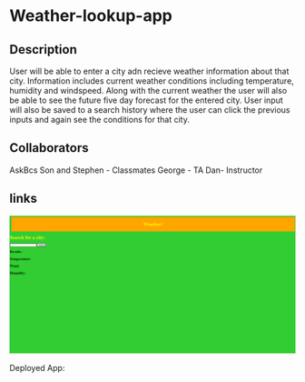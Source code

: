 # Weather-lookup-app

## Description

User will be able to enter a city adn recieve weather information about that city. Information includes current weather conditions including temperature, humidity and windspeed. Along with the current weather the user will also be able to see the future five day forecast for the entered city. User input will also be saved to a search history where the user can click the previous inputs and again see the conditions for that city. 

## Collaborators
AskBcs
Son and Stephen - Classmates
George - TA 
Dan- Instructor

## links
![Alt text](<Screenshot 2023-08-13 155047.png>)

Deployed App:  

